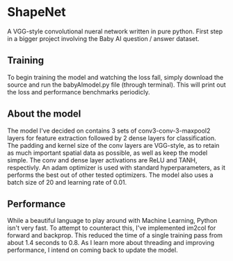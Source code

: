 # ShapeNet

A VGG-style convolutional nueral network written in pure python. First step in a bigger project involving the Baby AI question / answer dataset. 

## Training

To begin training the model and watching the loss fall, simply download the source and run the babyAImodel.py file (through terminal). This will print out the loss and performance benchmarks periodicly. 

## About the model

The model I've decided on contains 3 sets of conv3-conv-3-maxpool2 layers for feature extraction followed by 2 dense layers for classification. The padding and kernel size of the conv layers are VGG-style, as to retain as much important spatial data as possible, as well as keep the model simple. The conv and dense layer activations are ReLU and TANH, respectivly. An adam optimizer is used with standard hyperparameters, as it performs the best out of other tested optimizers. The model also uses a batch size of 20 and learning rate of 0.01. 

## Performance

While a beautiful language to play around with Machine Learning, Python isn't very fast. To attempt to counteract this, I've implemented im2col for forward and backprop. This reduced the time of a single training pass from about 1.4 seconds to 0.8. As I learn more about threading and improving performance, I intend on coming back to update the model. 
